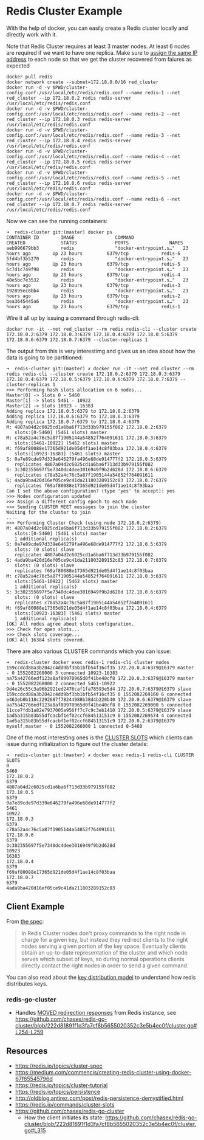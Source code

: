 # Redis Cluster Example

With the help of docker, you can easily create a Redis cluster locally and directly work with it.

Note that Redis Cluster requires at least 3 master nodes. At least 6 nodes are required if we want to have one replica. Make sure to [assign the same IP address](https://stackoverflow.com/a/35359185/463785) to each node so that we get the cluster recovered from faiures as expected

```
docker pull redis
docker network create --subnet=172.18.0.0/16 red_cluster
docker run -d -v $PWD/cluster-config.conf:/usr/local/etc/redis/redis.conf --name redis-1 --net red_cluster --ip 172.18.0.2 redis redis-server /usr/local/etc/redis/redis.conf
docker run -d -v $PWD/cluster-config.conf:/usr/local/etc/redis/redis.conf --name redis-2 --net red_cluster --ip 172.18.0.3 redis redis-server /usr/local/etc/redis/redis.conf
docker run -d -v $PWD/cluster-config.conf:/usr/local/etc/redis/redis.conf --name redis-3 --net red_cluster --ip 172.18.0.4 redis redis-server /usr/local/etc/redis/redis.conf
docker run -d -v $PWD/cluster-config.conf:/usr/local/etc/redis/redis.conf --name redis-4 --net red_cluster --ip 172.18.0.5 redis redis-server /usr/local/etc/redis/redis.conf
docker run -d -v $PWD/cluster-config.conf:/usr/local/etc/redis/redis.conf --name redis-5 --net red_cluster --ip 172.18.0.6 redis redis-server /usr/local/etc/redis/redis.conf
docker run -d -v $PWD/cluster-config.conf:/usr/local/etc/redis/redis.conf --name redis-6 --net red_cluster --ip 172.18.0.7 redis redis-server /usr/local/etc/redis/redis.conf
```

Now we can see the running containers:

```
➜  redis-cluster git:(master) docker ps
CONTAINER ID        IMAGE               COMMAND                  CREATED             STATUS              PORTS               NAMES
aeb996679bb3        redis               "docker-entrypoint.s…"   23 hours ago        Up 23 hours         6379/tcp            redis-6
5fd4bf3b5270        redis               "docker-entrypoint.s…"   23 hours ago        Up 23 hours         6379/tcp            redis-5
6c7d1c749f98        redis               "docker-entrypoint.s…"   23 hours ago        Up 23 hours         6379/tcp            redis-4
40e5bc7e3532        redis               "docker-entrypoint.s…"   23 hours ago        Up 23 hours         6379/tcp            redis-3
192895ec8bb4        redis               "docker-entrypoint.s…"   23 hours ago        Up 23 hours         6379/tcp            redis-2
bea3645445a6        redis               "docker-entrypoint.s…"   23 hours ago        Up 23 hours         6379/tcp            redis-1
```

Wire it all up by issuing a command through redis-cli:

```
docker run -it --net red_cluster --rm redis redis-cli --cluster create 172.18.0.2:6379 172.18.0.3:6379 172.18.0.4:6379 172.18.0.5:6379 172.18.0.6:6379 172.18.0.7:6379 --cluster-replicas 1
```

The output from this is very interestimg and gives us an idea about how the data is going to be partitioned:

```
➜  redis-cluster git:(master) ✗ docker run -it --net red_cluster --rm redis redis-cli --cluster create 172.18.0.2:6379 172.18.0.3:6379 172.18.0.4:6379 172.18.0.5:6379 172.18.0.6:6379 172.18.0.7:6379 --cluster-replicas 1
>>> Performing hash slots allocation on 6 nodes...
Master[0] -> Slots 0 - 5460
Master[1] -> Slots 5461 - 10922
Master[2] -> Slots 10923 - 16383
Adding replica 172.18.0.5:6379 to 172.18.0.2:6379
Adding replica 172.18.0.6:6379 to 172.18.0.3:6379
Adding replica 172.18.0.7:6379 to 172.18.0.4:6379
M: 4807a04d2c6025cd1a6ba6f713d33b979155f082 172.18.0.2:6379
   slots:[0-5460] (5461 slots) master
M: c78a52a4c76c5a87f1905144a54852f764091611 172.18.0.3:6379
   slots:[5461-10922] (5462 slots) master
M: f69af80088e17365d921de05d4f1ae14c8f03baa 172.18.0.4:6379
   slots:[10923-16383] (5461 slots) master
S: 0a7e89cde97d339e646279fa496e68de914777f2 172.18.0.5:6379
   replicates 4807a04d2c6025cd1a6ba6f713d33b979155f082
S: 3c302355697f5e7340dc4dee3016949f9b2d628d 172.18.0.6:6379
   replicates c78a52a4c76c5a87f1905144a54852f764091611
S: 4ada9ba420d16ef05ce9c41da211803289152c83 172.18.0.7:6379
   replicates f69af80088e17365d921de05d4f1ae14c8f03baa
Can I set the above configuration? (type 'yes' to accept): yes
>>> Nodes configuration updated
>>> Assign a different config epoch to each node
>>> Sending CLUSTER MEET messages to join the cluster
Waiting for the cluster to join
....
>>> Performing Cluster Check (using node 172.18.0.2:6379)
M: 4807a04d2c6025cd1a6ba6f713d33b979155f082 172.18.0.2:6379
   slots:[0-5460] (5461 slots) master
   1 additional replica(s)
S: 0a7e89cde97d339e646279fa496e68de914777f2 172.18.0.5:6379
   slots: (0 slots) slave
   replicates 4807a04d2c6025cd1a6ba6f713d33b979155f082
S: 4ada9ba420d16ef05ce9c41da211803289152c83 172.18.0.7:6379
   slots: (0 slots) slave
   replicates f69af80088e17365d921de05d4f1ae14c8f03baa
M: c78a52a4c76c5a87f1905144a54852f764091611 172.18.0.3:6379
   slots:[5461-10922] (5462 slots) master
   1 additional replica(s)
S: 3c302355697f5e7340dc4dee3016949f9b2d628d 172.18.0.6:6379
   slots: (0 slots) slave
   replicates c78a52a4c76c5a87f1905144a54852f764091611
M: f69af80088e17365d921de05d4f1ae14c8f03baa 172.18.0.4:6379
   slots:[10923-16383] (5461 slots) master
   1 additional replica(s)
[OK] All nodes agree about slots configuration.
>>> Check for open slots...
>>> Check slots coverage...
[OK] All 16384 slots covered.
```

There are also various CLUSTER commands which you can issue:

```
➜  redis-cluster docker exec redis-1 redis-cli cluster nodes
159ccdcd88a3b2042c4dd9bf3bb1bfb54f16cf35 172.20.0.4:6379@16379 master - 0 1552082268000 3 connected 10923-16383
aa75a42766edf123a8af89970965d0f41be40cf8 172.20.0.3:6379@16379 master - 0 1552082268000 2 connected 5461-10922
9d4e26c55c3a96b2921ed2476caf1fa78593e5d4 172.20.0.7:6379@16379 slave 159ccdcd88a3b2042c4dd9bf3bb1bfb54f16cf35 0 1552082269160 6 connected
e463eb0b118c3292687f78244988b38d4b220b40 172.20.0.6:6379@16379 slave aa75a42766edf123a8af89970965d0f41be40cf8 0 1552082269000 5 connected
11cce7fdb1a82e7937005a956ff7c7c9c3eb1410 172.20.0.5:6379@16379 slave 1ad5a315b83b55dfcacbf1ef02ccf684513151c9 0 1552082269574 4 connected
1ad5a315b83b55dfcacbf1ef02ccf684513151c9 172.20.0.2:6379@16379 myself,master - 0 1552082266000 1 connected 0-5460
```

One of the most interesting ones is the [CLUSTER SLOTS](https://redis.io/commands/cluster-slots) which clients can issue during initialization to figure out the cluster details:

```
➜  redis-cluster git:(master) ✗ docker exec redis-1 redis-cli CLUSTER SLOTS 
0
5460
172.18.0.2
6379
4807a04d2c6025cd1a6ba6f713d33b979155f082
172.18.0.5
6379
0a7e89cde97d339e646279fa496e68de914777f2
5461
10922
172.18.0.3
6379
c78a52a4c76c5a87f1905144a54852f764091611
172.18.0.6
6379
3c302355697f5e7340dc4dee3016949f9b2d628d
10923
16383
172.18.0.4
6379
f69af80088e17365d921de05d4f1ae14c8f03baa
172.18.0.7
6379
4ada9ba420d16ef05ce9c41da211803289152c83
```

## Client Example

From [the spec](https://redis.io/topics/cluster-spec):

> In Redis Cluster nodes don't proxy commands to the right node in charge for a given key, but instead they redirect clients to the right nodes serving a given portion of the key space. Eventually clients obtain an up-to-date representation of the cluster and which node serves which subset of keys, so during normal operations clients directly contact the right nodes in order to send a given command.

You can also read about the [key distribution model](https://redis.io/topics/cluster-spec#keys-distribution-model) to understand how redis distributes keys.

### redis-go-cluster

 - Handles [MOVED redirection responses](https://redis.io/topics/cluster-spec#moved-redirection) from Redis instance, see https://github.com/chasex/redis-go-cluster/blob/222d81891f1d3fa7cf8b5655020352c3e5b4ec0f/cluster.go#L254-L259

## Resources

 - https://redis.io/topics/cluster-spec
 - https://medium.com/commencis/creating-redis-cluster-using-docker-67f65545796d
 - https://redis.io/topics/cluster-tutorial
 - https://redis.io/topics/persistence
 - http://oldblog.antirez.com/post/redis-persistence-demystified.html
 - https://redis.io/commands/cluster-slots
 - https://github.com/chasex/redis-go-cluster
    - How the client initiates its state: https://github.com/chasex/redis-go-cluster/blob/222d81891f1d3fa7cf8b5655020352c3e5b4ec0f/cluster.go#L315